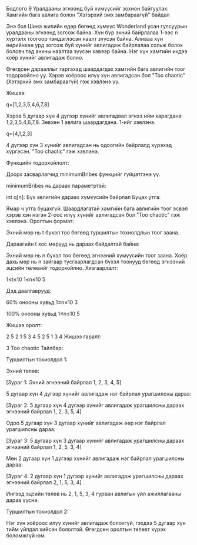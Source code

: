 Бодлого 9
Уралдааны эгнээнд буй хүмүүсийг зохион байгуулах: Хамгийн бага авлига болон "Хэтэрхий эмх замбараагүй" байдал

Энэ бол Шинэ жилийн өдөр бөгөөд хүмүүс Wonderland усан гулсуурын уралдааны эгнээнд зогсож байна. Хүн бүр эхний байрлалаа 1-ээс n хүртэлх тоогоор тэмдэглэсэн наалт зүүсэн байна. Аливаа хүн өөрийнхөө урд зогсож буй хүнийг авлигадаж байрлалаа сольж болох боловч тэд анхны наалтаа зүүсэн хэвээр байна. Нэг хүн хамгийн ихдээ хоёр хүнийг авлигадаж болно.

Өгөгдсөн дарааллыг гаргахад шаардагдах хамгийн бага авлигийн тоог тодорхойлно уу. Хэрэв хоёроос илүү хүн авлигадсан бол "Too chaotic" (Хэтэрхий эмх замбараагүй) гэж хэвлэнэ үү.

Жишээ:

q=[1,2,3,5,4,6,7,8]

Хэрэв 5 дугаар хүн 4 дүгээр хүнийг авлигадвал эгнээ ийм харагдана: 1,2,3,5,4,6,7,8. Зөвхөн 1 авлига шаардагдана. 1-ийг хэвлэнэ.

q=[4,1,2,3]

4 дүгээр хүн 3 хүнийг авлигадсан нь одоогийн байрлалд хүрэхэд хүргэсэн. "Too chaotic" гэж хэвлэнэ.

Функцийн тодорхойлолт:

Доорх засварлагчид minimumBribes функцийг гүйцэтгэнэ үү.

minimumBribes нь дараах параметртэй:

int q[n]: Бүх авлигийн дараах хүмүүсийн байрлал Буцах утга:

Ямар ч утга буцахгүй. Шаардлагатай хамгийн бага авлигийн тоог эсвэл хэрэв хэн нэгэн 2-оос илүү хүнийг авлигадсан бол "Too chaotic" гэж хэвлэнэ. Оролтын формат:

Эхний мөр нь t бүхэл тоо бөгөөд туршилтын тохиолдлын тоог заана.

Дараагийн t хос мөрүүд нь дараах байдалтай байна:

Эхний мөр нь n бүхэл тоо бөгөөд эгнээний хүмүүсийн тоог заана. Хоёр дахь мөр нь n зайгаар тусгаарлагдсан бүхэл тоонууд бөгөөд эгнээний эцсийн төлөвийг тодорхойлно. Хязгаарлалт:

1≤t≤10 1≤n≤10 5

Дэд даалгаврууд:

60% онооны хувьд 1≤n≤10 3

100% онооны хувьд 1≤n≤10 5

Жишээ оролт:

2 5 2 1 5 3 4 5 2 5 1 3 4 Жишээ гаралт:

3 Too chaotic Тайлбар:

Туршилтын тохиолдол 1:

Эхний төлөв:

[Зураг 1: Эхний эгнээний байрлал 1, 2, 3, 4, 5]

5 дугаар хүн 4 дүгээр хүнийг авлигадаж нэг байрлал урагшилсны дараа:

[Зураг 2: 5 дугаар хүн 4 дүгээр хүнийг авлигадаж урагшилсны дараах эгнээний байрлал 1, 2, 3, 5, 4]

Одоо 5 дугаар хүн 3 дугаар хүнийг авлигадаж өөр нэг байрлал урагшилсны дараа:

[Зураг 3: 5 дугаар хүн 3 дугаар хүнийг авлигадаж урагшилсны дараах эгнээний байрлал 1, 2, 5, 3, 4]

Мөн 2 дугаар хүн 1 дүгээр хүнийг авлигадаж нэг байрлал урагшилсны дараа:

[Зураг 4: 2 дугаар хүн 1 дүгээр хүнийг авлигадаж урагшилсны дараах эгнээний байрлал 2, 1, 5, 3, 4]

Ингээд эцсийн төлөв нь 2, 1, 5, 3, 4 гурван авлигын үйл ажиллагааны дараа үүснэ.

Туршилтын тохиолдол 2:

Нэг хүн хоёроос илүү хүнийг авлигадаж болохгүй, гэхдээ 5 дугаар хүн тийм үйлдэл хийсэн бололтой. Өгөгдсөн оролтын төлөвт хүрэх боломжгүй юм.